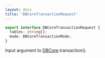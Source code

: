 ```yaml
---
layout: docs
title: 'DBCoreTransactionRequest'
---
```


```ts
export interface DBCoreTransactionRequest {
  tables: string[];
  mode: DBCoreTransactionMode;
}
```
Input argument to [DBCore](DBCore).transaction().
